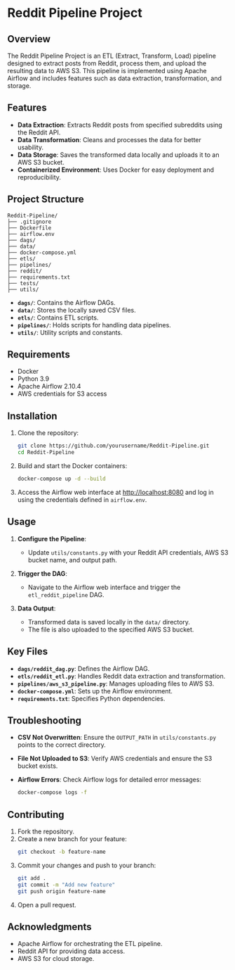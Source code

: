 # Reddit Pipeline Project

## Overview
The Reddit Pipeline Project is an ETL (Extract, Transform, Load) pipeline designed to extract posts from Reddit, process them, and upload the resulting data to AWS S3. This pipeline is implemented using Apache Airflow and includes features such as data extraction, transformation, and storage.

## Features
- **Data Extraction**: Extracts Reddit posts from specified subreddits using the Reddit API.
- **Data Transformation**: Cleans and processes the data for better usability.
- **Data Storage**: Saves the transformed data locally and uploads it to an AWS S3 bucket.
- **Containerized Environment**: Uses Docker for easy deployment and reproducibility.

## Project Structure
```
Reddit-Pipeline/
├── .gitignore
├── Dockerfile
├── airflow.env
├── dags/
├── data/
├── docker-compose.yml
├── etls/
├── pipelines/
├── reddit/
├── requirements.txt
├── tests/
├── utils/
```
- **`dags/`**: Contains the Airflow DAGs.
- **`data/`**: Stores the locally saved CSV files.
- **`etls/`**: Contains ETL scripts.
- **`pipelines/`**: Holds scripts for handling data pipelines.
- **`utils/`**: Utility scripts and constants.

## Requirements
- Docker
- Python 3.9
- Apache Airflow 2.10.4
- AWS credentials for S3 access

## Installation
1. Clone the repository:
    ```bash
    git clone https://github.com/yourusername/Reddit-Pipeline.git
    cd Reddit-Pipeline
    ```

2. Build and start the Docker containers:
    ```bash
    docker-compose up -d --build
    ```

3. Access the Airflow web interface at [http://localhost:8080](http://localhost:8080) and log in using the credentials defined in `airflow.env`.

## Usage
1. **Configure the Pipeline**:
   - Update `utils/constants.py` with your Reddit API credentials, AWS S3 bucket name, and output path.

2. **Trigger the DAG**:
   - Navigate to the Airflow web interface and trigger the `etl_reddit_pipeline` DAG.

3. **Data Output**:
   - Transformed data is saved locally in the `data/` directory.
   - The file is also uploaded to the specified AWS S3 bucket.

## Key Files
- **`dags/reddit_dag.py`**: Defines the Airflow DAG.
- **`etls/reddit_etl.py`**: Handles Reddit data extraction and transformation.
- **`pipelines/aws_s3_pipeline.py`**: Manages uploading files to AWS S3.
- **`docker-compose.yml`**: Sets up the Airflow environment.
- **`requirements.txt`**: Specifies Python dependencies.

## Troubleshooting
- **CSV Not Overwritten**:
  Ensure the `OUTPUT_PATH` in `utils/constants.py` points to the correct directory.

- **File Not Uploaded to S3**:
  Verify AWS credentials and ensure the S3 bucket exists.

- **Airflow Errors**:
  Check Airflow logs for detailed error messages:
  ```bash
  docker-compose logs -f
  ```

## Contributing
1. Fork the repository.
2. Create a new branch for your feature:
    ```bash
    git checkout -b feature-name
    ```
3. Commit your changes and push to your branch:
    ```bash
    git add .
    git commit -m "Add new feature"
    git push origin feature-name
    ```
4. Open a pull request.

## Acknowledgments
- Apache Airflow for orchestrating the ETL pipeline.
- Reddit API for providing data access.
- AWS S3 for cloud storage.

